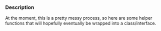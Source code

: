 ### Description

At the moment, this is a pretty messy process, so here are some helper functions that will hopefully eventually be wrapped into a class/interface.
